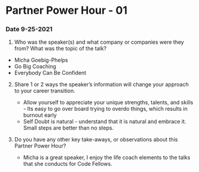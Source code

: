 # Partner Power Hour - 01

### Date 9-25-2021

1. Who was the speaker(s) and what company or companies were they from? What was the topic of the talk?

- Micha Goebig-Phelps
- Go Big Coaching
- Everybody Can Be Confident

2. Share 1 or 2 ways the speaker’s information will change your approach to your career transition.

    - Allow yourself to appreciate your unique strengths, talents, and skills - Its easy to go over board trying to overdo things, which results in burnout early
    - Self Doubt is natural - understand that it is natural and embrace it. Small steps are better than no steps.

3. Do you have any other key take-aways, or observations about this Partner Power Hour?

    - Micha is a great speaker, I enjoy the life coach elements to the talks that she conducts for Code Fellows.